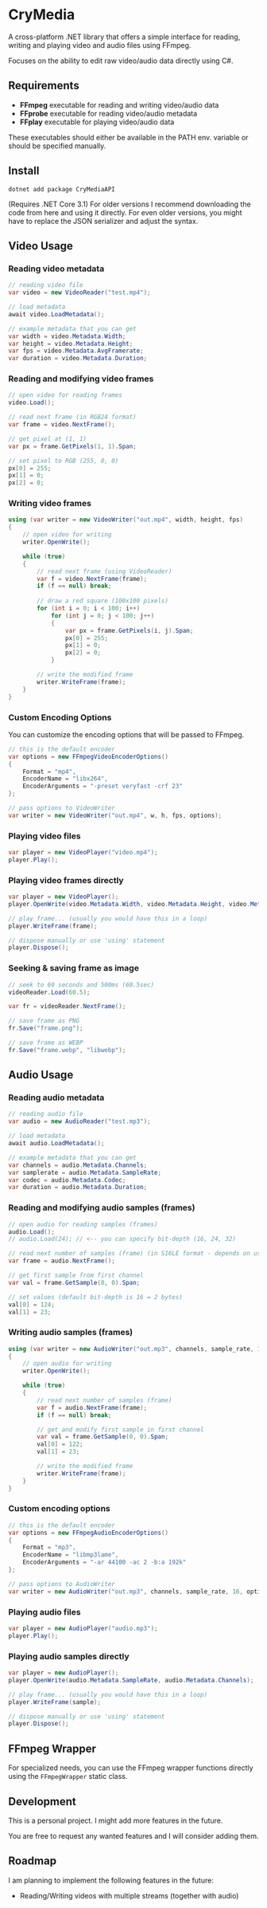 # CryMedia
A cross-platform .NET library that offers a simple interface for reading, writing and playing video and audio files using FFmpeg.

Focuses on the ability to edit raw video/audio data directly using C#.

## Requirements
- **FFmpeg** executable for reading and writing video/audio data
- **FFprobe** executable for reading video/audio metadata
- **FFplay** executable for playing video/audio data

These executables should either be available in the PATH env. variable or should be specified manually.

## Install
```
dotnet add package CryMediaAPI
```

(Requires .NET Core 3.1) For older versions I recommend downloading the code from here and using it directly.
For even older versions, you might have to replace the JSON serializer and adjust the syntax.

## Video Usage
### Reading video metadata
```csharp
// reading video file
var video = new VideoReader("test.mp4");

// load metadata
await video.LoadMetadata();

// example metadata that you can get
var width = video.Metadata.Width;
var height = video.Metadata.Height;
var fps = video.Metadata.AvgFramerate;
var duration = video.Metadata.Duration;
```
### Reading and modifying video frames
```csharp
// open video for reading frames
video.Load();

// read next frame (in RGB24 format)
var frame = video.NextFrame();

// get pixel at (1, 1)
var px = frame.GetPixels(1, 1).Span;

// set pixel to RGB (255, 0, 0)
px[0] = 255;
px[1] = 0;
px[2] = 0;
```
### Writing video frames
```csharp
using (var writer = new VideoWriter("out.mp4", width, height, fps)
{
    // open video for writing
    writer.OpenWrite();

    while (true)
    {
        // read next frame (using VideoReader)
        var f = video.NextFrame(frame);
        if (f == null) break;
       
        // draw a red square (100x100 pixels)
        for (int i = 0; i < 100; i++)
            for (int j = 0; j < 100; j++)
            {
                var px = frame.GetPixels(i, j).Span;
                px[0] = 255;
                px[1] = 0;
                px[2] = 0;
            }

        // write the modified frame
        writer.WriteFrame(frame);
    }
}
```
### Custom Encoding Options
You can customize the encoding options that will be passed to FFmpeg.

```csharp
// this is the default encoder
var options = new FFmpegVideoEncoderOptions()
{
    Format = "mp4",
    EncoderName = "libx264",
    EncoderArguments = "-preset veryfast -crf 23"
};

// pass options to VideoWriter
var writer = new VideoWriter("out.mp4", w, h, fps, options);
```
### Playing video files
```csharp
var player = new VideoPlayer("video.mp4");
player.Play();
```
### Playing video frames directly
```csharp
var player = new VideoPlayer();
player.OpenWrite(video.Metadata.Width, video.Metadata.Height, video.Metadata.AvgFramerateText);

// play frame... (usually you would have this in a loop)
player.WriteFrame(frame);

// dispose manually or use 'using' statement
player.Dispose();
```

### Seeking & saving frame as image
```csharp
// seek to 60 seconds and 500ms (60.5sec)
videoReader.Load(60.5);   

var fr = videoReader.NextFrame();

// save frame as PNG
fr.Save("frame.png");

// save frame as WEBP
fr.Save("frame.webp", "libwebp");
```

## Audio Usage
### Reading audio metadata
```csharp
// reading audio file
var audio = new AudioReader("test.mp3");

// load metadata
await audio.LoadMetadata();

// example metadata that you can get
var channels = audio.Metadata.Channels;
var samplerate = audio.Metadata.SampleRate;
var codec = audio.Metadata.Codec;
var duration = audio.Metadata.Duration;
```
### Reading and modifying audio samples (frames)
```csharp
// open audio for reading samples (frames)
audio.Load();
// audio.Load(24); // <-- you can specify bit-depth (16, 24, 32)

// read next number of samples (frame) (in S16LE format - depends on used bit-depth)
var frame = audio.NextFrame();

// get first sample from first channel
var val = frame.GetSample(0, 0).Span;

// set values (default bit-depth is 16 = 2 bytes)
val[0] = 124;
val[1] = 23;
```
### Writing audio samples (frames)
```csharp
using (var writer = new AudioWriter("out.mp3", channels, sample_rate, 16)
{
    // open audio for writing
    writer.OpenWrite();

    while (true)
    {
        // read next number of samples (frame)
        var f = audio.NextFrame(frame);
        if (f == null) break;

        // get and modify first sample in first channel
        var val = frame.GetSample(0, 0).Span;
        val[0] = 122;
        val[1] = 23;

        // write the modified frame
        writer.WriteFrame(frame);
    }
}
```
### Custom encoding options

```csharp
// this is the default encoder
var options = new FFmpegAudioEncoderOptions()
{
    Format = "mp3",
    EncoderName = "libmp3lame",
    EncoderArguments = "-ar 44100 -ac 2 -b:a 192k"
};

// pass options to AudioWriter
var writer = new AudioWriter("out.mp3", channels, sample_rate, 16, options);
```

### Playing audio files
```csharp
var player = new AudioPlayer("audio.mp3");
player.Play();
```

### Playing audio samples directly
```csharp
var player = new AudioPlayer();
player.OpenWrite(audio.Metadata.SampleRate, audio.Metadata.Channels);

// play frame... (usually you would have this in a loop)
player.WriteFrame(sample);

// dispose manually or use 'using' statement
player.Dispose();
```
## FFmpeg Wrapper
For specialized needs, you can use the FFmpeg wrapper functions directly using the `FFmpegWrapper` static class.

## Development
This is a personal project. I might add more features in the future.

You are free to request any wanted features and I will consider adding them.

## Roadmap
I am planning to implement the following features in the future:

- Reading/Writing videos with multiple streams (together with audio)